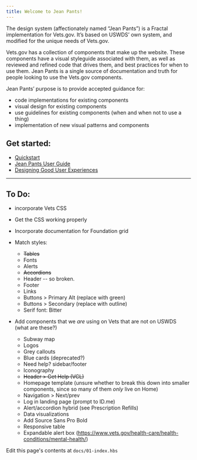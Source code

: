```yaml
---
title: Welcome to Jean Pants!
---
```


The design system (affectionately named “Jean Pants”) is a Fractal implementation for Vets.gov. It’s based on USWDS’ own system, and modified for the unique needs of Vets.gov.

Vets.gov has a collection of components that make up the website. These components have a visual styleguide associated with them, as well as reviewed and refined code that drives them, and best practices for when to use them. Jean Pants is a single source of documentation and truth for people looking to use the Vets.gov components.

Jean Pants’ purpose is to provide accepted guidance for:

- code implementations for existing components
- visual design for existing components
- use guidelines for existing components (when and when not to use a thing)
- implementation of new visual patterns and components

## Get started:
- [Quickstart](/docs/quickstart)
- [Jean Pants User Guide](/docs/design-system-docs-v3)
- [Designing Good User Experiences](/docs/playbook)

---

## To Do:

- incorporate Vets CSS
- Get the CSS working properly
- Incorporate documentation for Foundation grid
- Match styles:
  - ~~Tables~~
  - Fonts
  - Alerts
  - ~~Accordions~~
  - Header -- so broken.
  - Footer
  - Links
  - Buttons > Primary Alt (replace with green)
  - Buttons > Secondary (replace with outline)
  - Serif font: Bitter


- Add components that we _are_ using on Vets that are not on USWDS (what are these?)
  - Subway map
  - Logos
  - Grey callouts
  - Blue cards (deprecated?)
  - Need help? sidebar/footer
  - Iconography
  - ~~Header > Get Help (VCL)~~
  - Homepage template (unsure whether to break this down into smaller components, since so many of them _only_ live on Home)
  - Navigation > Next/prev
  - Log in landing page (prompt to ID.me)
  - Alert/accordion hybrid (see Prescription Refills)
  - Data visualizations
  - Add Source Sans Pro Bold
  - Responsive table
  - Expandable alert box (https://www.vets.gov/health-care/health-conditions/mental-health/)

Edit this page's contents at `docs/01-index.hbs`

